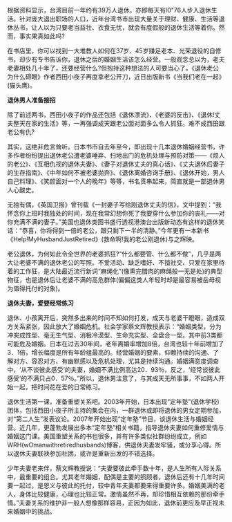 根据资料显示，台湾目前一年约有39万人退休，亦即每天有l0"76人步入退休生活。针对庞大退出职场的人口，近年台湾书市出现大量关于理财、健康、生活等退休丛书，让人以为只要老当益壮、衣食无忧，就会有度假般的退休生活等着你。然而，事实果真如此吗?

在书店里，你可以找到一大堆教人如何在37岁、45岁赚足老本、光荣退役的自修书，却少有专书告诉你，退休之后的婚姻生活该怎么经营。一般观念总以为，老夫老妻相处几十年了，还要经营什么?但抱持这种想法的人可要当心了。《退休老公为什么碍眼》作者西田小夜子再度拿老公开刀，近日出版新书《当我们老在一起》(猫头鹰)。

**退休男人准备接招**

除了前述两书，西田小夜子的作品还包括《退休漂流》、《老婆的反击》、《退休!丈夫整天在家的生活》等，一再强调成天跟老公面对面多么令人抓狂。难不成西田跟老公有仇?

其实，这绝非危言耸听。日本书市自去年至今，即出现十几本退休婚姻经营书，许多作者纷纷提出退休老公遭老婆唾弃、扫地出门的危机处理与预防对策——《烦人的老公》、《互相仇视的退休夫妻》、《妻子对退休丈夫的真心话》、《丈夫退休后妻子的生存指南》、《中年如何不被老婆抛弃》、《退休离婚咨询手册》、《退休开始，男人自己料理》、《笑颜面对一个人的晚年》等等，书名贯串起来，简直就是一部退休男人心酸史。

无独有偶，《英国卫报》曾刊载《一封妻子写给刚退休丈夫的信》，文中提到：“我怀念你上班时我独处的时间，现在我常幻想你死了我要穿什么参加你的丧礼——对你充满不满的妻子。”美国也退休类图书盛行透视港澳台出版新动态有这样的退休笑话：“恭喜，你将得到一倍的老公，跟只剩下一半的清静。”今年更有一本新书《Help!MyHusbandJustRetired》(救命啊!我的老公刚退休)与之辉映。

老公退休，为何如此令全世界的老婆抓狂?“什么都要管、什么都不做”，几乎是两大让老婆不满的退休老公的写照。不爱活动、缺乏嗜好、不擅社交、只爱在家里待着的工作狂，是大陆最近流行新词“麻绳化”(像熏完腊肉的麻绳般一无是处)的典型物征，也是退休后让老婆不满的高危群体(偏偏这类人年轻时却是最容易被岳母视为值得托付的对象)。

**退休夫妻，爱要经常练习**

退休、小孩离开后，突然多出来的时间不知如何打发，成天与老婆干瞪眼，造成双方关系紧张，因此放大了婚姻危机。社会学家蔡文辉教授表示：“婚姻类型，分为冲突成性型、毫无生气型、消极冷漠型、生命充实型、全盘合一型。其中前3类都可能危及婚姻。日本在过去30年间，老年离婚率增加8倍，台湾也较十年前增加了3．1倍，增长幅度是所有年龄组最高的。经营婚姻的要素，仰赖持续的沟通、了解对方、容忍对方、有幽默感以及危机处理，尤其是持续沟通。婚姻满意度调查中，‘从不谈彼此感受’的夫妻，婚姻不满比例高达20．93％，反之，‘经常谈彼此感受’的不满只占0．57％。”所以，退休男注意了，与其成天无所事事，不如两人开始一起，把时间花在爱的日常练习。

退休生活第一课，准备重塑关系吧。2003年开始，日本出现“定年塾”(退休学校)团体，包括西田小夜子所主持的集会在内，一群退休或即将退休的男女定期参加，对“第二人生”发表议论。2007年开始出现“定年塾”节目，谈退休生活与婚姻经营。近几年，更蓬勃发展出多本“定年塾”相关书籍，指导退休夫妻如何重修爱情与婚姻这门课。美国重塑关系的书也很多，并有许多类似社群纷纷成立，例如WRH(wOmanwithretiredhusbands)博客，供退休夫妻发牢骚，或分享心得。所以退休夫妻联袂参加社团，或许是重新出发的不错选择。

少年夫妻老来伴，蔡文辉教授说：“夫妻要彼此牵手数十年，是人生所有人际关系中，最重要的组合。尤其老年婚姻，配偶是主要的照顾者，退休后还有十几年时间要一起过，是恩义与彼此的托付，较中青年夫妻都要来得重要许多。婚姻美满的老人，身体比较健康，心理也比较正常。激情虽然不再，却珍惜相互依赖的那份牵手情。”夫妻关系的维护非一般人想像那样容易，正因为如此，退休前更应及早正视未来婚姻中的挑战。
